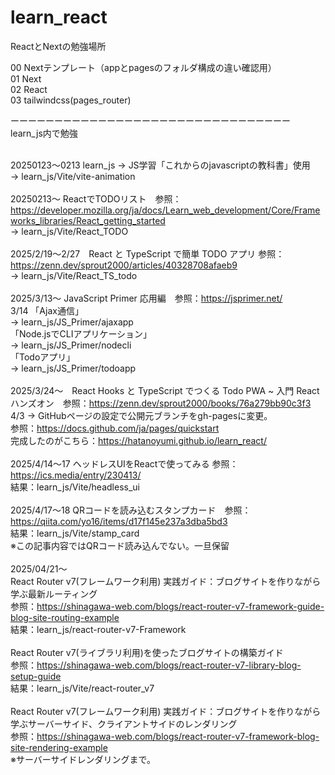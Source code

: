 # learn_react

ReactとNextの勉強場所

00 Nextテンプレート（appとpagesのフォルダ構成の違い確認用）<br>
01 Next<br>
02 React<br>
03 tailwindcss(pages_router)

ーーーーーーーーーーーーーーーーーーーーーーーーーーーーーーーー<br>
learn_js内で勉強<br>
<br>

20250123〜0213 learn_js → JS学習「これからのjavascriptの教科書」使用<br>
→ learn_js/Vite/vite-animation<br>
<br>
20250213〜 ReactでTODOリスト　参照：https://developer.mozilla.org/ja/docs/Learn_web_development/Core/Frameworks_libraries/React_getting_started<br>
→ learn_js/Vite/React_TODO<br>
<br>
2025/2/19〜2/27　React と TypeScript で簡単 TODO アプリ 参照：https://zenn.dev/sprout2000/articles/40328708afaeb9<br>
→ learn_js/Vite/React_TS_todo<br>
<br>
2025/3/13〜 JavaScript Primer 応用編　参照：https://jsprimer.net/<br>
3/14 「Ajax通信」<br>
→ learn_js/JS_Primer/ajaxapp<br>
「Node.jsでCLIアプリケーション」<br>
→ learn_js/JS_Primer/nodecli<br>
「Todoアプリ」<br>
→ learn_js/JS_Primer/todoapp<br>
<br>
2025/3/24〜　React Hooks と TypeScript でつくる Todo PWA ~ 入門 React ハンズオン　参照：https://zenn.dev/sprout2000/books/76a279bb90c3f3<br>
4/3 → GitHubページの設定で公開元ブランチをgh-pagesに変更。<br>
参照：https://docs.github.com/ja/pages/quickstart<br>
完成したのがこちら：https://hatanoyumi.github.io/learn_react/<br>
<br>
2025/4/14〜17 ヘッドレスUIをReactで使ってみる 参照：https://ics.media/entry/230413/<br>
結果：learn_js/Vite/headless_ui<br>
<br>
2025/4/17〜18 QRコードを読み込むスタンプカード　参照：https://qiita.com/yo16/items/d17f145e237a3dba5bd3<br>
結果：learn_js/Vite/stamp_card<br>
※この記事内容ではQRコード読み込んでない。一旦保留<br>
<br>
2025/04/21〜　<br>
React Router v7(フレームワーク利用) 実践ガイド：ブログサイトを作りながら学ぶ最新ルーティング<br>
参照：https://shinagawa-web.com/blogs/react-router-v7-framework-guide-blog-site-routing-example<br>
結果：learn_js/react-router-v7-Framework<br>
<br>
React Router v7(ライブラリ利用)を使ったブログサイトの構築ガイド<br>
参照：https://shinagawa-web.com/blogs/react-router-v7-library-blog-setup-guide<br>
結果：learn_js/Vite/react-router_v7<br>
<br>
React Router v7(フレームワーク利用) 実践ガイド：ブログサイトを作りながら学ぶサーバーサイド、クライアントサイドのレンダリング<br>
参照：https://shinagawa-web.com/blogs/react-router-v7-framework-blog-site-rendering-example<br>
※サーバーサイドレンダリングまで。<br>

